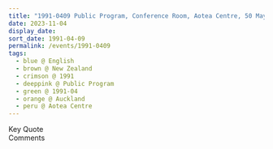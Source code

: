 ```yaml
---
title: "1991-0409 Public Program, Conference Room, Aotea Centre, 50 Mayoral Drive, Auckland CBD, Auckland 1010, New Zealand"
date: 2023-11-04
display_date: 
sort_date: 1991-04-09
permalink: /events/1991-0409
tags:
  - blue @ English
  - brown @ New Zealand
  - crimson @ 1991
  - deeppink @ Public Program
  - green @ 1991-04
  - orange @ Auckland
  - peru @ Aotea Centre
---
```


<wave-list>
  <list-title color="green" width="75">Key Quote</list-title>
  <list-item color="BlanchedAlmond"  width="200"></list-item>
  <list-item color="Lavender"></list-item>
  <list-item color="BlanchedAlmond"></list-item>
</wave-list>

<br>

<wave-list>
  <list-title color="green" width="75">Comments</list-title>
  <list-item color="BlanchedAlmond"  width="200"></list-item>
  <list-item color="Lavender"></list-item>
  <list-item color="BlanchedAlmond"></list-item>
</wave-list>